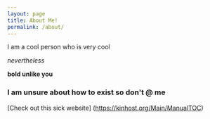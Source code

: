 ```yaml
---
layout: page
title: About Me!
permalink: /about/
---
```


I am a cool person who is very cool

_nevertheless_

**bold unlike you**
### I am unsure about how to exist so don't @ me

[Check out this sick website] (https://kinhost.org/Main/ManualTOC)

